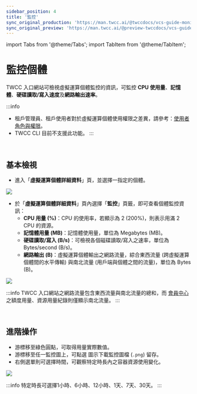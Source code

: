 ```yaml
---
sidebar_position: 4
title: '監控'
sync_original_production: 'https://man.twcc.ai/@twccdocs/vcs-guide-monitor-instance-zh' 
sync_original_preview: 'https://man.twcc.ai/@preview-twccdocs/vcs-guide-monitor-instance-zh' 
---
```


import Tabs from '@theme/Tabs';
import TabItem from '@theme/TabItem';

# 監控個體

TWCC 入口網站可檢視虛擬運算個體監控的資訊，可監控 **CPU 使用量**、**記憶體**、**硬碟讀取/寫入速度**及**網路輸出速率**。

:::info
- 租戶管理員、租戶使用者對於虛擬運算個體使用權限之差異，請參考：[<ins>使用者角色與權限</ins>](https://man.twcc.ai/@twccdocs/role-main-zh/https%3A%2F%2Fman.twcc.ai%2F%40twccdocs%2Frole-compute-zh#虛擬運算服務)。
- TWCC CLI 目前不支援此功能。
:::

<br/>

## 基本檢視

- 進入「**虛擬運算個體詳細資料**」頁，並選擇一指定的個體。

![](https://cos.twcc.ai/SYS-MANUAL/uploads/upload_62143e7a1d642354319eaf9eac4e8ad5.png)


- 於「**虛擬運算個體詳細資料**」頁內選擇「**監控**」頁籤，即可查看個體監控資訊：
    - **CPU 用量 (%)**：CPU 的使用率，若顯示為 2 (200%)，則表示用滿 2 CPU 的資源。 
    - **記憶體用量 (MB)**：記憶體使用量，單位為 Megabytes (MB)。
    - **硬碟讀取/寫入 (B/s)**：可檢視各個磁碟讀取/寫入之速率，單位為 Bytes/second (B/s)。
    - **網路輸出 (B)**：虛擬運算個體輸出之網路流量，綜合東西流量 (跨虛擬運算個體間的水平傳輸) 與南北流量 (用戶端與個體之間的流量)，單位為 Bytes (B)。
    
![](https://cos.twcc.ai/SYS-MANUAL/uploads/upload_5157e924787360292d12a28b892c447a.png)


:::info
TWCC 入口網站之網路流量包含東西流量與南北流量的總和，而 [<ins>會員中心<i class="fa fa-question-circle fa-question-circle-for-service" aria-hidden="true"></i></ins>](https://man.twcc.ai/@twsdocs/howto-service-access-service-zh) 之額度用量、資源用量紀錄則僅顯示南北流量。
:::

<br/>

## 進階操作


- 游標移至綠色圓點，可取得用量實際數值。
- 游標移至任一監控圖上，可點選 <i class="fa fa-arrow-circle-o-down" aria-hidden="true"></i> 圖示下載監控圖檔 (`.png`) 留存。
- 右側選單則可選擇時間，可觀察特定時長內之容器資源使用變化。

![](https://cos.twcc.ai/SYS-MANUAL/uploads/upload_70386adb0dd68bae1b6a18c63e2f854a.png)

:::info
特定時長可選擇1小時、6小時、12小時、1天、7天、30天。
:::